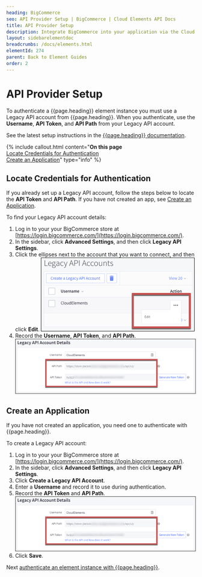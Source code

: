 ```yaml
---
heading: BigCommerce
seo: API Provider Setup | BigCommerce | Cloud Elements API Docs
title: API Provider Setup
description: Integrate BigCommerce into your application via the Cloud Elements APIs.
layout: sidebarelementdoc
breadcrumbs: /docs/elements.html
elementId: 274
parent: Back to Element Guides
order: 2
---
```


# API Provider Setup

To authenticate a {{page.heading}} element instance you must use a Legacy API account from {{page.heading}}. When you authenticate, use the **Username**, **API Token**, and **API Path** from your Legacy API account.

See the latest setup instructions in the [{{page.heading}} documentation](https://support.bigcommerce.com/articles/Public/Legacy-API-Accounts#creating).

{% include callout.html content="<strong>On this page</strong></br><a href=#locate-credentials-for-authentication>Locate Credentials for Authentication</a></br><a href=#create-an-application>Create an Application</a>" type="info" %}

## Locate Credentials for Authentication

If you already set up a Legacy API account, follow the steps below to locate the **API Token** and **API Path**. If you have not created an app, see [Create an Application](#create-an-application).

To find your Legacy API account details:

1. Log in to your your BigCommerce store at [https://login.bigcommerce.com/](https://login.bigcommerce.com/).
2. In the sidebar, click **Advanced Settings**, and then click **Legacy API Settings**.
2. Click the ellipses next to the account that you want to connect, and then click **Edit**.
![Key secret and URL](img/accounts.png)
3. Record the **Username**, **API Token**, and **API Path**.
![Key secret and URL](img/bigcommerce-creds.png)

## Create an Application

If you have not created an application, you need one to authenticate with {{page.heading}}.

To create a Legacy API account:

1. Log in to your your BigCommerce store at [https://login.bigcommerce.com/](https://login.bigcommerce.com/).
2. In the sidebar, click **Advanced Settings**, and then click **Legacy API Settings**.
2. Click **Create a Legacy API Account**.
3. Enter a **Username** and record it to use during authentication.
3. Record the **API Token** and **API Path**.
![Key secret and URL](img/bigcommerce-creds.png)
4. Click **Save**.


Next [authenticate an element instance with {{page.heading}}](authenticate.html).
